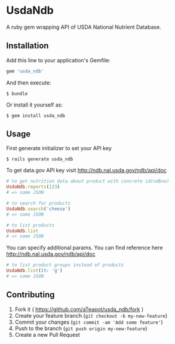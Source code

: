 # UsdaNdb

A ruby gem wrapping API of USDA National Nutrient Database.

## Installation

Add this line to your application's Gemfile:

```ruby
gem 'usda_ndb'
```

And then execute:

    $ bundle

Or install it yourself as:

    $ gem install usda_ndb

## Usage

First generate initializer to set your API key

    $ rails generate usda_ndb

To get data.gov API key visit http://ndb.nal.usda.gov/ndb/api/doc

```ruby
# to get nutrition data about product with concrete id(ndbno)
UsdaNdb.reports(123)
# => some JSON

# to search for products
UsdaNdb.search('cheese')
# => some JSON

# to list products
UsdaNdb.list
# => some JSON
```

You can specify additional params. You can find reference here http://ndb.nal.usda.gov/ndb/api/doc

```ruby
# to list product groups instead of products
UsdaNdb.list(lt: 'g')
# => some JSON
```

## Contributing

1. Fork it ( https://github.com/aTeapot/usda_ndb/fork )
2. Create your feature branch (`git checkout -b my-new-feature`)
3. Commit your changes (`git commit -am 'Add some feature'`)
4. Push to the branch (`git push origin my-new-feature`)
5. Create a new Pull Request
